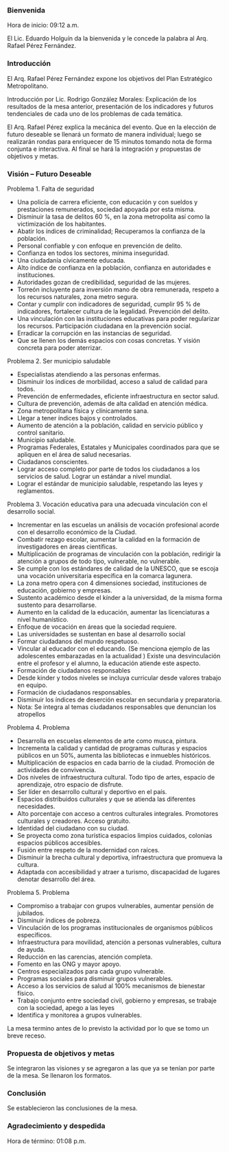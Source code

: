 
### Bienvenida

Hora de inicio: 09:12 a.m.

El Lic. Eduardo Holguín da la bienvenida y le concede la palabra al Arq. Rafael Pérez Fernández.

### Introducción

El Arq. Rafael Pérez Fernández expone los objetivos del Plan Estratégico Metropolitano.

Introducción por Lic. Rodrigo González Morales: Explicación de los resultados de la mesa anterior, presentación de los indicadores y futuros tendenciales de cada uno de los problemas de cada temática.

El Arq. Rafael Pérez explica la mecánica del evento. Que en la elección de futuro deseable se llenará un formato de manera individual; luego se realizarán rondas para enriquecer de 15 minutos tomando nota de forma conjunta e interactiva. Al final se hará la integración y propuestas de objetivos y metas.

### Visión – Futuro Deseable

Problema 1. Falta de seguridad

* Una policía de carrera eficiente, con educación y con sueldos y prestaciones remunerados, sociedad apoyada por esta misma.
* Disminuir la tasa de delitos 60 %, en la zona metropolita así como la victimización de los habitantes.
* Abatir los índices de criminalidad; Recuperamos la confianza de la población.
* Personal confiable y con enfoque en prevención de delito.
* Confianza en todos los sectores, mínima inseguridad.
* Una ciudadanía cívicamente educada.
* Alto índice de confianza en la población, confianza en autoridades e instituciones.
* Autoridades gozan de credibilidad, seguridad de las mujeres.
* Torreón incluyente para inversión mano de obra remunerada, respeto a los recursos naturales, zona metro segura.
* Contar y cumplir con indicadores de seguridad, cumplir 95 % de indicadores, fortalecer cultura de la legalidad. Prevención del delito.
* Una vinculación con las instituciones educativas para poder regularizar los recursos. Participación ciudadana en la prevención social.
* Erradicar la corrupción en las instancias de seguridad.
* Que se llenen los demás espacios con cosas concretas. Y visión concreta para poder aterrizar.

Problema 2. Ser municipio saludable

* Especialistas atendiendo a las personas enfermas.
* Disminuir los índices de morbilidad, acceso a salud de calidad para todos.
* Prevención de enfermedades, eficiente infraestructura en sector salud.
* Cultura de prevención, además de alta calidad en atención médica.
* Zona metropolitana física y clínicamente sana.
* Llegar a tener índices bajos y controlados.
* Aumento de atención a la población, calidad en servicio público y control sanitario.
* Municipio saludable.
* Programas Federales, Estatales y Municipales coordinados para que se apliquen en el área de salud necesarias.
* Ciudadanos conscientes.
* Lograr acceso completo por parte de todos los ciudadanos a los servicios de salud. Lograr un estándar a nivel mundial.
* Lograr el estándar de municipio saludable, respetando las leyes y reglamentos.

Problema 3. Vocación educativa para una adecuada vinculación con el desarrollo social.

* Incrementar en las escuelas un análisis de vocación profesional acorde con el desarrollo económico de la Ciudad.
* Combatir rezago escolar, aumentar la calidad en la formación de investigadores en áreas científicas.
* Multiplicación de programas de vinculación con la población, redirigir la atención a grupos de todo tipo, vulnerable, no vulnerable.
* Se cumple con los estándares de calidad de la UNESCO, que se escoja una vocación universitaria específica en la comarca lagunera.
* La zona metro opera con 4 dimensiones sociedad, instituciones de educación, gobierno y empresas.
* Sustento académico desde el kínder a la universidad, de la misma forma sustento para desarrollarse.
* Aumento en la calidad de la educación, aumentar las licenciaturas a nivel humanístico.
* Enfoque de vocación en áreas que la sociedad requiere.
* Las universidades se sustentan en base al desarrollo social
* Formar ciudadanos del mundo respetuoso.
* Vincular al educador con el educando. (Se menciona ejemplo de las adolescentes embarazadas en la actualidad ) Existe una desvinculación entre el profesor y el alumno, la educación atiende este aspecto.
* Formación de ciudadanos responsables
* Desde kinder y todos niveles se incluya curricular desde valores trabajo en equipo.
* Formación de ciudadanos responsables.
* Disminuir los índices de deserción escolar en secundaria y preparatoria.
* Nota: Se integra al temas ciudadanos responsables que denuncian los atropellos

Problema 4. Problema

* Desarrolla en escuelas elementos de arte como musca, pintura.
* Incrementa la calidad y cantidad de programas culturas y espacios públicos en un 50%, aumenta las bibliotecas e inmuebles históricos.
* Multiplicación de espacios en cada barrio de la ciudad. Promoción de actividades de convivencia.
* Dos niveles de infraestructura cultural. Todo tipo de artes, espacio de aprendizaje, otro espacio de disfrute.
* Ser líder en desarrollo cultural y deportivo en el país.
* Espacios distribuidos culturales y que se atienda las diferentes necesidades.
* Alto porcentaje con acceso a centros culturales integrales. Promotores culturales y creadores. Acceso gratuito.
* Identidad del ciudadano con su ciudad.
* Se proyecta como zona turística espacios limpios cuidados, colonias espacios públicos accesibles.
* Fusión entre respeto de la modernidad con raíces.
* Disminuir la brecha cultural y deportiva, infraestructura que promueva la cultura.
* Adaptada con accesibilidad y atraer a turismo, discapacidad de lugares denotar desarrollo del área.

Problema 5. Problema

* Compromiso a trabajar con grupos vulnerables, aumentar pensión de jubilados.
* Disminuir índices de pobreza.
* Vinculación de los programas institucionales de organismos públicos específicos.
* Infraestructura para movilidad, atención a personas vulnerables, cultura de ayuda.
* Reducción en las carencias, atención completa.
* Fomento en las ONG y mayor apoyo.
* Centros especializados para cada grupo vulnerable.
* Programas sociales para disminuir grupos vulnerables.
* Acceso a los servicios de salud al 100% mecanismos de bienestar físico.
* Trabajo conjunto entre sociedad civil, gobierno y empresas, se trabaje con la sociedad, apego a las leyes
* Identifica y monitorea a grupos vulnerables.

La mesa termino antes de lo previsto la actividad por lo que se tomo un breve receso.

### Propuesta de objetivos y metas

Se integraron las visiones y se agregaron a las que ya se tenían por parte de la mesa. Se llenaron los formatos.

### Conclusión

Se establecieron las conclusiones de la mesa.

### Agradecimiento y despedida

Hora de término: 01:08 p.m.
